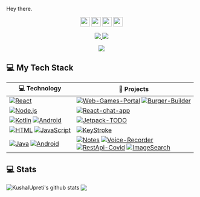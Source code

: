 Hey there.

<p align="center"><a href="https://www.facebook.com/kushal023/"><img src="https://img.shields.io/badge/facebook-%231DA1F2.svg?&style=for-the-badge&logo=facebook&logoColor=blue" height=25></a> <a href="https://www.linkedin.com/in/kushal-upreti-55240912a/"><img src="https://img.shields.io/badge/linkedin-%230077B5.svg?&style=for-the-badge&logo=linkedin&logoColor=white" height=25></a> <a href="https://www.instagram.com/kushal_u101/"><img src="https://img.shields.io/badge/instagram-%23E4405F.svg?&style=for-the-badge&logo=instagram&logoColor=white" height=25></a> </a> <a href="mailto:kushalupreti101@gmail.com"><img src="https://img.shields.io/badge/gmail-%23FFFFFF.svg?&style=for-the-badge&logo=gmail&logoColor=ff0033" height=25></a> 
</p>

<p align=center>
  <a href="https://github.com/KushalUpreti">
    <img src="https://badges.pufler.dev/visits/KushalUpreti/KushalUpreti?style=flat-square&color=black&logo=github">
  </a>
  <a href="https://github.com/KushalUpreti?tab=repositories">
    <img src="https://badges.pufler.dev/repos/KushalUpreti?style=flat-square&color=black&logo=github">
  </a>
</p>
<p align="center">
<a href="https://github.com/KushalUpreti?tab=repositories"><img src="https://img.shields.io/github/followers/KushalUpreti?style=social"></a>
</p>

## 💻 My Tech Stack

<!-- START OF PROFILE STACK, DO NOT REMOVE -->
| 💻 **Technology** | 🚀 **Projects** |
|-|-|
| [![React](https://img.shields.io/static/v1?label=&message=React&color=0008fa&logo=react&logoColor=0081fa)](https://reactjs.org/) | [![Web-Games-Portal](https://img.shields.io/static/v1?label=Web-Games-Portal&message=%20&color=000605&logo=github&logoColor=white&labelColor=000605)](https://github.com/KushalUpreti/WebGamesPortal) [![Burger-Builder](https://img.shields.io/static/v1?label=Burger-Builder&message=%20&color=000605&logo=github&logoColor=white&labelColor=000605)](https://github.com/KushalUpreti/Burger-Builder)
| [![Node.js](https://img.shields.io/static/v1?label=&message=Node.js&color=47d147&logo=node.js&logoColor=FFFFFF)](https://nodejs.org/en/) | [![React-chat-app](https://img.shields.io/static/v1?label=React-Chat-App&message=%20&color=000605&logo=github&logoColor=white&labelColor=000605)](https://github.com/KushalUpreti/React-Chat)  |
| [![Kotlin](https://img.shields.io/static/v1?label=&message=Kotlin&color=4FA1EF&logo=kotlin&logoColor=FFFFFF)](https://kotlinlang.org/) [![Android](https://img.shields.io/static/v1?label=&message=Android&color=ffffff&logo=android&logoColor=6fff00)](https://www.java.com/en/) | [![Jetpack-TODO](https://img.shields.io/static/v1?label=TODO&message=%20&color=000605&logo=github&logoColor=white&labelColor=000605)](https://github.com/KushalUpreti/Kotlin-Jetpack-TODO-app)  |
| [![HTML](https://img.shields.io/static/v1?label=&message=HTML&color=ff751a&logo=HTML5&logoColor=FFFFFF)](https://developer.mozilla.org/en-US/docs/Web/Guide/HTML/HTML5) [![JavaScript](https://img.shields.io/static/v1?label=&message=JavaScript&color=F1E05A&logo=javascript&logoColor=FFFFFF)](https://developer.mozilla.org/en-US/docs/Web/JavaScript)| [![KeyStroke](https://img.shields.io/static/v1?label=KeyStroke&message=%20&color=000605&logo=github&logoColor=white&labelColor=000605)](https://github.com/KushalUpreti/Keystroke)|
| [![Java](https://img.shields.io/static/v1?label=&message=Java&color=ffffff&logo=java&logoColor=b57b1d)](https://www.java.com/en/) [![Android](https://img.shields.io/static/v1?label=&message=Android&color=ffffff&logo=android&logoColor=6fff00)](https://www.java.com/en/) | [![Notes](https://img.shields.io/static/v1?label=Room-Persistence/Notes&message=%20&color=000605&logo=github&logoColor=white&labelColor=000605)](https://github.com/KushalUpreti/Room-Persistance) [![Voice-Recorder](https://img.shields.io/static/v1?label=Voice-Recorder&message=%20&color=000605&logo=github&logoColor=white&labelColor=000605)](https://github.com/KushalUpreti/VoiceRecorder)<br/> [![RestApi-Covid](https://img.shields.io/static/v1?label=RestApi-Covid&message=%20&color=000605&logo=github&logoColor=white&labelColor=000605)](https://github.com/KushalUpreti/RestApi-COVID-) [![ImageSearch](https://img.shields.io/static/v1?label=ImageSearch&message=%20&color=000605&logo=github&logoColor=white&labelColor=000605)](https://github.com/KushalUpreti/ImageSearch-App)


## 💻 Stats
<img align="center" src="https://github-readme-stats.vercel.app/api?username=KushalUpreti&show_icons=true&include_all_commits=true&theme=radical" alt="KushalUpreti's github stats" />
<img align="center" src="https://github-readme-stats.vercel.app/api/top-langs/?username=KushalUpreti&layout=compact&theme=radical" />
